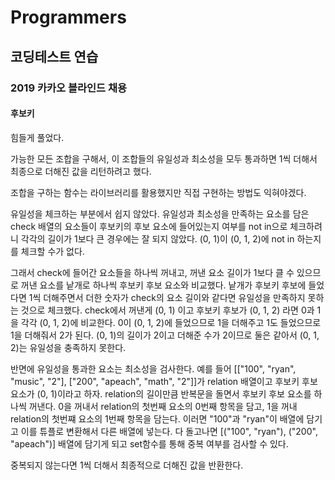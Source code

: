 # Programmers

## 코딩테스트 연습 

### 2019 카카오 블라인드 채용

#### 후보키

힘들게 풀었다.

가능한 모든 조합을 구해서, 이 조합들의 유일성과 최소성을 모두 통과하면 1씩 더해서 최종으로 더해진 값을 리턴하려고 했다.

조합을 구하는 함수는 라이브러리를 활용했지만 직접 구현하는 방법도 익혀야겠다.

유일성을 체크하는 부분에서 쉽지 않았다. 유일성과 최소성을 만족하는 요소를 담은 check 배열의 요소들이 후보키의 후보 요소에 들어있는지 여부를 not in으로 체크하려니 각각의 길이가 1보다 큰 경우에는 잘 되지 않았다. (0, 1)이 (0, 1, 2)에 not in 하는지를 체크할 수가 없다. 

그래서 check에 들어간 요소들을 하나씩 꺼내고, 꺼낸 요소 길이가 1보다 클 수 있으므로 꺼낸 요소를 낱개로 하나씩 후보키 후보 요소와 비교했다. 낱개가 후보키 후보에 들었다면 1씩 더해주면서 더한 숫자가 check의 요소 길이와 같다면 유일성을 만족하지 못하는 것으로 체크했다. check에서 꺼낸게  (0, 1) 이고 후보키 후보가 (0, 1, 2) 라면 0과 1을 각각 (0, 1, 2)에 비교한다. 0이 (0, 1, 2)에 들었으므로 1을 더해주고 1도 들었으므로 1을 더해줘서 2가 된다. (0, 1)의 길이가 2이고 더해준 수가 2이므로 둘은 같아서 (0, 1, 2)는 유일성을 충족하지 못한다.

반면에 유일성을 통과한 요소는 최소성을 검사한다. 예를 들어 [["100", "ryan", "music", "2"], ["200", "apeach", "math", "2"]]가 relation 배열이고 후보키 후보 요소가 (0, 1)이라고 하자. relation의 길이만큼 반복문을 돌면서 후보키 후보 요소를 하나씩 꺼낸다. 0을 꺼내서 relation의 첫번째 요소의 0번째 항목을 담고, 1을 꺼내 relation의 첫번쨰 요소의 1번째 항목을 담는다. 이러면 "100"과 "ryan"이 배열에 담기고 이를 튜플로 변환해서 다른 배열에 넣는다. 다 돌고나면 [("100", "ryan"), ("200", "apeach")] 배열에 담기게 되고 set함수를 통해 중복 여부를 검사할 수 있다.

중복되지 않는다면 1씩 더해서 최종적으로 더해진 값을 반환한다.

